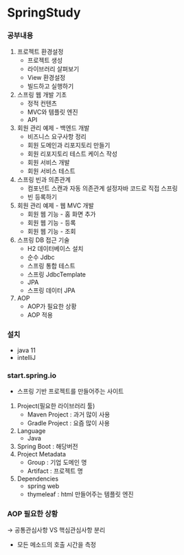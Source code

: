 # SpringStudy

### 공부내용
1. 프로젝트 환경설정
    - 프로젝트 생성
    - 라이브러리 살펴보기
    - View 환경설정
    - 빌드하고 실행하기
2. 스프링 웹 개발 기초
    - 정적 컨텐츠
    - MVC와 템플릿 엔진
    - API
3. 회원 관리 예제 - 백엔드 개발
    - 비즈니스 요구사항 정리
    - 회원 도메인과 리포지토리 만들기
    - 회원 리포지토리 테스트 케이스 작성
    - 회원 서비스 개발
    - 회원 서비스 테스트
4. 스프링 빈과 의존관계
    - 컴포넌트 스캔과 자동 의존관계 설정자바 코드로 직접 스프링
    - 빈 등록하기
5. 회원 관리 예제 - 웹 MVC 개발
    - 회원 웹 기능 - 홈 화면 추가
    - 회원 웹 기능 - 등록
    - 회원 웹 기능 - 조회
6. 스프링 DB 접근 기술
    - H2 데이터베이스 설치
    - 순수 Jdbc
    - 스프링 통합 테스트
    - 스프링 JdbcTemplate
    - JPA
    - 스프링 데이터 JPA
7. AOP
    - AOP가 필요한 상황
    - AOP 적용
    
### 설치
- java 11
- intelliJ

### start.spring.io
- 스프링 기반 프로젝트를 만들어주는 사이트
1. Project(필요한 라이브러리 툴)
    - Maven Project : 과거 많이 사용
    - Gradle Project : 요즘 많이 사용
2. Language
    - Java
3. Spring Boot : 해당버전
4. Project Metadata
    - Group : 기업 도메인 명
    - Artifact : 프로젝트 명
5. Dependencies
    - spring web
    - thymeleaf : html 만들어주는 템플릿 엔진
    
### AOP 필요한 상황
→ 공통관심사항 VS 핵심관심사항 분리
- 모든 메소드의 호출 시간을 측정
